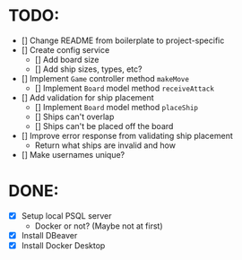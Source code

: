 # TODO:

- [] Change README from boilerplate to project-specific
- [] Create config service
  - [] Add board size
  - [] Add ship sizes, types, etc?
- [] Implement `Game` controller method `makeMove`
  - [] Implement `Board` model method `receiveAttack`
- [] Add validation for ship placement
  - [] Implement `Board` model method `placeShip`
  - [] Ships can't overlap
  - [] Ships can't be placed off the board
- [] Improve error response from validating ship placement
  - Return what ships are invalid and how
- [] Make usernames unique?

# DONE:

- [x] Setup local PSQL server
  - Docker or not? (Maybe not at first)
- [x] Install DBeaver
- [x] Install Docker Desktop
